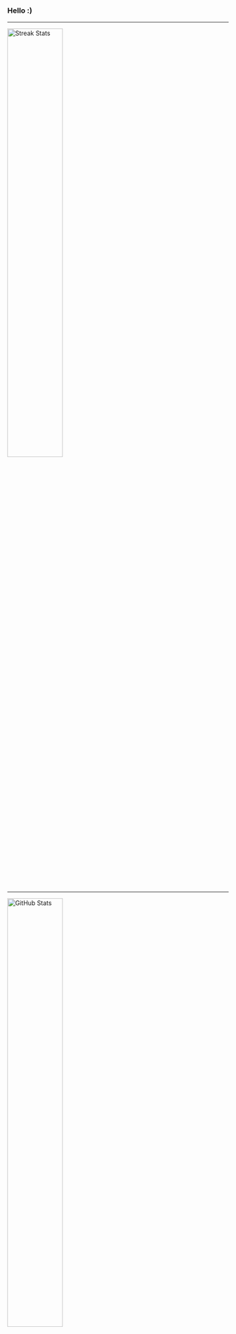 
### Hello :)

---

<div align="left">
  <img src="https://github-readme-streak-stats.herokuapp.com/?user=whtsht&theme=tokyonight" alt="Streak Stats" style="width: 50%;">&nbsp;&nbsp;

---
  
  <img src="https://github-readme-stats.vercel.app/api?username=whtsht&show_icons=true&theme=tokyonight" alt="GitHub Stats" style="width: 50%;">&nbsp;&nbsp;
  
---

  <img src="https://github-profile-trophy.vercel.app/?username=whtsht&theme=tokyonight&row=2&column=4" alt="GitHub Trophy" style="height: 20%;">&nbsp;&nbsp;
  <img src="https://github-readme-stats.vercel.app/api/top-langs/?username=whtsht&layout=compact&count_weight=1&theme=tokyonight" alt="Top Languages" style="height: 20%">&nbsp;&nbsp;
</div>
